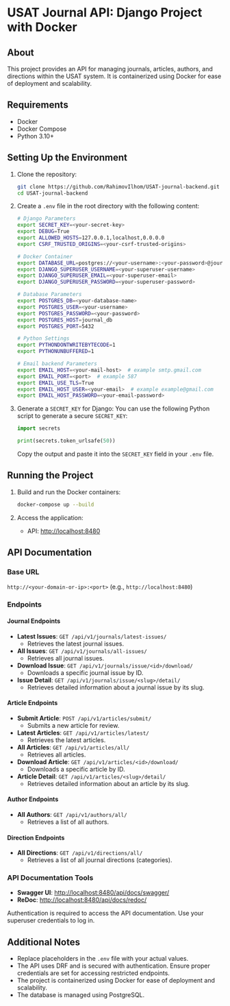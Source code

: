 # USAT Journal API: Django Project with Docker

## About
This project provides an API for managing journals, articles, authors, and directions within the USAT system. It is containerized using Docker for ease of deployment and scalability.

## Requirements
- Docker
- Docker Compose
- Python 3.10+

## Setting Up the Environment

1. Clone the repository:
   ```bash
   git clone https://github.com/RahimovIlhom/USAT-journal-backend.git
   cd USAT-journal-backend
   ```

2. Create a `.env` file in the root directory with the following content:

   ```bash
   # Django Parameters
   export SECRET_KEY=<your-secret-key>
   export DEBUG=True
   export ALLOWED_HOSTS=127.0.0.1,localhost,0.0.0.0
   export CSRF_TRUSTED_ORIGINS=<your-csrf-trusted-origins>

   # Docker Container
   export DATABASE_URL=postgres://<your-username>:<your-password>@journal_db:5432/<your-database-name>
   export DJANGO_SUPERUSER_USERNAME=<your-superuser-username>
   export DJANGO_SUPERUSER_EMAIL=<your-superuser-email>
   export DJANGO_SUPERUSER_PASSWORD=<your-superuser-password>

   # Database Parameters
   export POSTGRES_DB=<your-database-name>
   export POSTGRES_USER=<your-username>
   export POSTGRES_PASSWORD=<your-password>
   export POSTGRES_HOST=journal_db
   export POSTGRES_PORT=5432

   # Python Settings
   export PYTHONDONTWRITEBYTECODE=1
   export PYTHONUNBUFFERED=1
   
   # Email backend Parameters
   export EMAIL_HOST=<your-mail-host>  # example smtp.gmail.com
   export EMAIL_PORT=<port>  # example 587
   export EMAIL_USE_TLS=True
   export EMAIL_HOST_USER=<your-email>  # example example@gmail.com
   export EMAIL_HOST_PASSWORD=<your-email-password>
   ```

3. Generate a `SECRET_KEY` for Django:
   You can use the following Python script to generate a secure `SECRET_KEY`:
   ```python
   import secrets

   print(secrets.token_urlsafe(50))
   ```
   Copy the output and paste it into the `SECRET_KEY` field in your `.env` file.

## Running the Project

1. Build and run the Docker containers:
   ```bash
   docker-compose up --build
   ```

2. Access the application:
   - API: [http://localhost:8480](http://localhost:8480)

## API Documentation

### Base URL
`http://<your-domain-or-ip>:<port>` (e.g., `http://localhost:8480`)

### Endpoints

#### Journal Endpoints
- **Latest Issues**: `GET /api/v1/journals/latest-issues/`
  - Retrieves the latest journal issues.
- **All Issues**: `GET /api/v1/journals/all-issues/`
  - Retrieves all journal issues.
- **Download Issue**: `GET /api/v1/journals/issue/<id>/download/`
  - Downloads a specific journal issue by ID.
- **Issue Detail**: `GET /api/v1/journals/issue/<slug>/detail/`
  - Retrieves detailed information about a journal issue by its slug.

#### Article Endpoints
- **Submit Article**: `POST /api/v1/articles/submit/`
  - Submits a new article for review.
- **Latest Articles**: `GET /api/v1/articles/latest/`
  - Retrieves the latest articles.
- **All Articles**: `GET /api/v1/articles/all/`
  - Retrieves all articles.
- **Download Article**: `GET /api/v1/articles/<id>/download/`
  - Downloads a specific article by ID.
- **Article Detail**: `GET /api/v1/articles/<slug>/detail/`
  - Retrieves detailed information about an article by its slug.

#### Author Endpoints
- **All Authors**: `GET /api/v1/authors/all/`
  - Retrieves a list of all authors.

#### Direction Endpoints
- **All Directions**: `GET /api/v1/directions/all/`
  - Retrieves a list of all journal directions (categories).

### API Documentation Tools
- **Swagger UI**: [http://localhost:8480/api/docs/swagger/](http://localhost:8480/api/docs/swagger/)
- **ReDoc**: [http://localhost:8480/api/docs/redoc/](http://localhost:8480/api/docs/redoc/)

Authentication is required to access the API documentation. Use your superuser credentials to log in.

## Additional Notes
- Replace placeholders in the `.env` file with your actual values.
- The API uses DRF and is secured with authentication. Ensure proper credentials are set for accessing restricted endpoints.
- The project is containerized using Docker for ease of deployment and scalability.
- The database is managed using PostgreSQL.